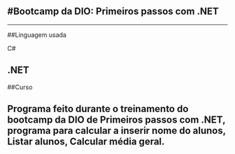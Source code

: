 #Bootcamp da DIO: Primeiros passos com .NET
------------------------------------------------------------------------------------------------------


----------------------------------------------------------------------------------------------------
##Linguagem usada

C#

.NET
------------------------------------------------------------------------------------------------
##Curso

Programa feito durante o treinamento do bootcamp da DIO de Primeiros passos com .NET, programa 
para calcular a inserir nome do alunos, Listar alunos, Calcular média geral.
----------------------------------------------------------------------------------------------

